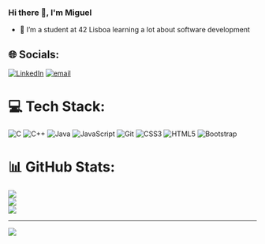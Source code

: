 ### Hi there 👋, I'm Miguel
- 🌱 I’m a student at 42 Lisboa learning a lot about software development

## 🌐 Socials:
[![LinkedIn](https://img.shields.io/badge/LinkedIn-%230077B5.svg?logo=linkedin&logoColor=white)](https://linkedin.com/in/miguel-bernardino-sousa) [![email](https://img.shields.io/badge/Email-D14836?logo=gmail&logoColor=white)](mailto:miguelbernardinosousa2002@gmail.com) 

# 💻 Tech Stack:
![C](https://img.shields.io/badge/c-%2300599C.svg?style=plastic&logo=c&logoColor=white) ![C++](https://img.shields.io/badge/c++-%2300599C.svg?style=plastic&logo=c%2B%2B&logoColor=white) ![Java](https://img.shields.io/badge/java-%23ED8B00.svg?style=plastic&logo=openjdk&logoColor=white) ![JavaScript](https://img.shields.io/badge/javascript-%23323330.svg?style=plastic&logo=javascript&logoColor=%23F7DF1E) ![Git](https://img.shields.io/badge/git-%23F05033.svg?style=plastic&logo=git&logoColor=white) ![CSS3](https://img.shields.io/badge/css3-%231572B6.svg?style=plastic&logo=css3&logoColor=white) ![HTML5](https://img.shields.io/badge/html5-%23E34F26.svg?style=plastic&logo=html5&logoColor=white) ![Bootstrap](https://img.shields.io/badge/bootstrap-%238511FA.svg?style=plastic&logo=bootstrap&logoColor=white)
# 📊 GitHub Stats:
![](https://github-readme-stats.vercel.app/api?username=micas2002&theme=dark&hide_border=false&include_all_commits=true&count_private=true)<br/>
![](https://nirzak-streak-stats.vercel.app/?user=micas2002&theme=dark&hide_border=false)<br/>
![](https://github-readme-stats.vercel.app/api/top-langs/?username=micas2002&theme=dark&hide_border=false&include_all_commits=true&count_private=true&layout=compact)

---
[![](https://visitcount.itsvg.in/api?id=micas2002&icon=0&color=0)](https://visitcount.itsvg.in)

<!-- Proudly created with GPRM ( https://gprm.itsvg.in ) -->
